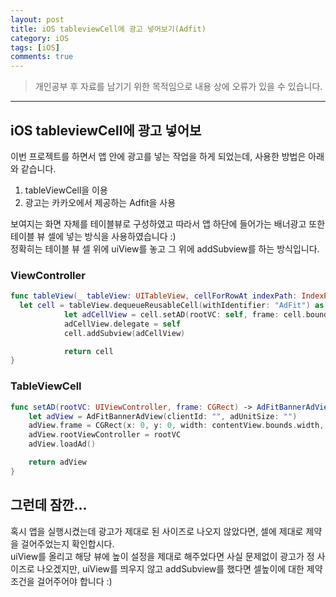 ```yaml
---
layout: post
title: iOS tableviewCell에 광고 넣어보기(Adfit)
category: iOS
tags: [iOS]
comments: true
---
```


> 개인공부 후 자료를 남기기 위한 목적임으로 내용 상에 오류가 있을 수 있습니다.    

<hr>

## iOS tableviewCell에 광고 넣어보

이번 프로젝트를 하면서 앱 안에 광고를 넣는 작업을 하게 되었는데, 사용한 방법은 아래와 같습니다.

1. tableViewCell을 이용
2. 광고는 카카오에서 제공하는 Adfit을 사용

보여지는 화면 자체를 테이블뷰로 구성하였고 따라서 앱 하단에 들어가는 배너광고 또한 테이블 뷰 셀에 넣는 방식을 사용하였습니다 :)<br>
정확히는 테이블 뷰 셀 위에 uiView를 놓고 그 위에 addSubview를 하는 방식입니다.


### ViewController

```swift
func tableView(_ tableView: UITableView, cellForRowAt indexPath: IndexPath) -> UITableViewCell {
  let cell = tableView.dequeueReusableCell(withIdentifier: "AdFit") as! AdfitTableViewCell
            let adCellView = cell.setAD(rootVC: self, frame: cell.bounds)
            adCellView.delegate = self
            cell.addSubview(adCellView)

            return cell
}
```


### TableViewCell

```swift
func setAD(rootVC: UIViewController, frame: CGRect) -> AdFitBannerAdView {
    let adView = AdFitBannerAdView(clientId: "", adUnitSize: "")
    adView.frame = CGRect(x: 0, y: 0, width: contentView.bounds.width, height: )
    adView.rootViewController = rootVC
    adView.loadAd()

    return adView
}
```

## 그런데 잠깐...

혹시 앱을 실행시켰는데 광고가 제대로 된 사이즈로 나오지 않았다면, 셀에 제대로 제약을 걸어주었는지 확인합시다.<br>
uiView를 올리고 해당 뷰에 높이 설정을 제대로 해주었다면 사실 문제없이 광고가 정 사이즈로 나오겠지만, uiView를 띄우지 않고 addSubview를 했다면 셀높이에 대한 제약 조건을 걸어주어야 합니다 :)
